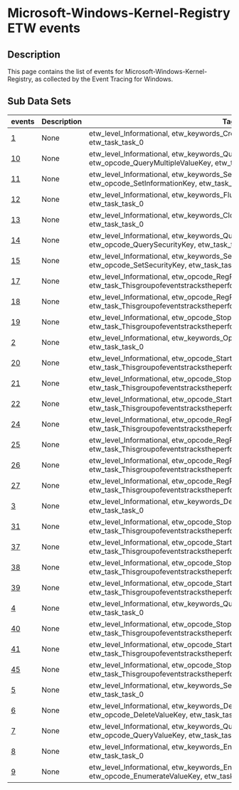 # Microsoft-Windows-Kernel-Registry ETW events

## Description
This page contains the list of events for Microsoft-Windows-Kernel-Registry, as collected by the Event Tracing for Windows.

## Sub Data Sets
|events|Description|Tags|
|---|---|---|
|[1](events/event-1.md)|None|etw_level_Informational, etw_keywords_CreateKey, etw_opcode_CreateKey, etw_task_task_0|
|[10](events/event-10.md)|None|etw_level_Informational, etw_keywords_QueryMultipleValueKey, etw_opcode_QueryMultipleValueKey, etw_task_task_0|
|[11](events/event-11.md)|None|etw_level_Informational, etw_keywords_SetInformationKey, etw_opcode_SetInformationKey, etw_task_task_0|
|[12](events/event-12.md)|None|etw_level_Informational, etw_keywords_FlushKey, etw_opcode_FlushKey, etw_task_task_0|
|[13](events/event-13.md)|None|etw_level_Informational, etw_keywords_CloseKey, etw_opcode_CloseKey, etw_task_task_0|
|[14](events/event-14.md)|None|etw_level_Informational, etw_keywords_QuerySecurityKey, etw_opcode_QuerySecurityKey, etw_task_task_0|
|[15](events/event-15.md)|None|etw_level_Informational, etw_keywords_SetSecurityKey, etw_opcode_SetSecurityKey, etw_task_task_0|
|[17](events/event-17.md)|None|etw_level_Informational, etw_opcode_RegPerfOpHiveMountBaseFileMounted, etw_task_Thisgroupofeventstrackstheperformanceofmountinghivesfromexistingfiles.|
|[18](events/event-18.md)|None|etw_level_Informational, etw_opcode_RegPerfOpHiveMountLogEntryApplied, etw_task_Thisgroupofeventstrackstheperformanceofmountinghivesfromexistingfiles.|
|[19](events/event-19.md)|None|etw_level_Informational, etw_opcode_Stop, etw_task_Thisgroupofeventstrackstheperformanceofmountinghivesfromexistingfiles.|
|[2](events/event-2.md)|None|etw_level_Informational, etw_keywords_OpenKey, etw_opcode_OpenKey, etw_task_task_0|
|[20](events/event-20.md)|None|etw_level_Informational, etw_opcode_Start, etw_task_Thisgroupofeventstrackstheperformanceofunloadinghives.|
|[21](events/event-21.md)|None|etw_level_Informational, etw_opcode_Stop, etw_task_Thisgroupofeventstrackstheperformanceofunloadinghives.|
|[22](events/event-22.md)|None|etw_level_Informational, etw_opcode_Start, etw_task_Thisgroupofeventstrackstheperformanceofflushinghives.|
|[24](events/event-24.md)|None|etw_level_Informational, etw_opcode_RegPerfOpHiveFlushGatheredLogData, etw_task_Thisgroupofeventstrackstheperformanceofflushinghives.|
|[25](events/event-25.md)|None|etw_level_Informational, etw_opcode_RegPerfOpHiveFlushGatheredPrimaryData, etw_task_Thisgroupofeventstrackstheperformanceofflushinghives.|
|[26](events/event-26.md)|None|etw_level_Informational, etw_opcode_RegPerfOpHiveFlushWroteLogFile, etw_task_Thisgroupofeventstrackstheperformanceofflushinghives.|
|[27](events/event-27.md)|None|etw_level_Informational, etw_opcode_RegPerfOpHiveFlushWrotePrimaryFile, etw_task_Thisgroupofeventstrackstheperformanceofflushinghives.|
|[3](events/event-3.md)|None|etw_level_Informational, etw_keywords_DeleteKey, etw_opcode_DeleteKey, etw_task_task_0|
|[31](events/event-31.md)|None|etw_level_Informational, etw_opcode_Stop, etw_task_Thisgroupofeventstrackstheperformanceofflushinghives.|
|[37](events/event-37.md)|None|etw_level_Informational, etw_opcode_Start, etw_task_Thisgroupofeventstrackstheperformanceofloadinghives.|
|[38](events/event-38.md)|None|etw_level_Informational, etw_opcode_Stop, etw_task_Thisgroupofeventstrackstheperformanceofloadinghives.|
|[39](events/event-39.md)|None|etw_level_Informational, etw_opcode_Start, etw_task_Thisgroupofeventstrackstheperformanceofrestoringhives.|
|[4](events/event-4.md)|None|etw_level_Informational, etw_keywords_QueryKey, etw_opcode_QueryKey, etw_task_task_0|
|[40](events/event-40.md)|None|etw_level_Informational, etw_opcode_Stop, etw_task_Thisgroupofeventstrackstheperformanceofrestoringhives.|
|[41](events/event-41.md)|None|etw_level_Informational, etw_opcode_Start, etw_task_Thisgroupofeventstrackstheperformanceofexportinghives.|
|[45](events/event-45.md)|None|etw_level_Informational, etw_opcode_Stop, etw_task_Thisgroupofeventstrackstheperformanceofexportinghives.|
|[5](events/event-5.md)|None|etw_level_Informational, etw_keywords_SetValueKey, etw_opcode_SetValueKey, etw_task_task_0|
|[6](events/event-6.md)|None|etw_level_Informational, etw_keywords_DeleteValueKey, etw_opcode_DeleteValueKey, etw_task_task_0|
|[7](events/event-7.md)|None|etw_level_Informational, etw_keywords_QueryValueKey, etw_opcode_QueryValueKey, etw_task_task_0|
|[8](events/event-8.md)|None|etw_level_Informational, etw_keywords_EnumerateKey, etw_opcode_EnumerateKey, etw_task_task_0|
|[9](events/event-9.md)|None|etw_level_Informational, etw_keywords_EnumerateValueKey, etw_opcode_EnumerateValueKey, etw_task_task_0|
